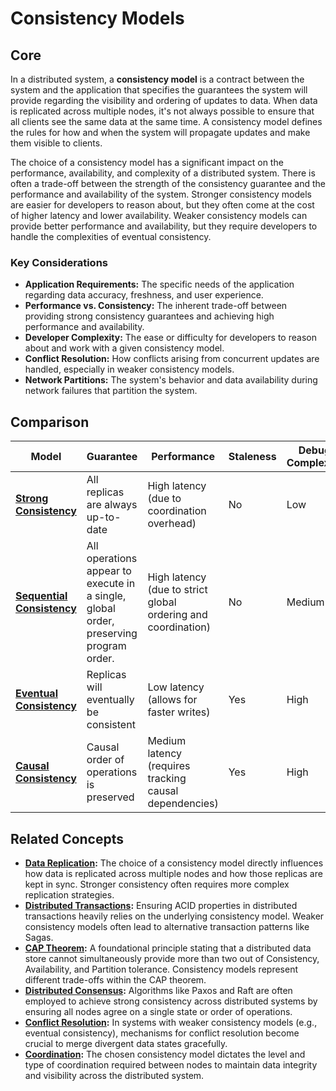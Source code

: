 # Consistency Models

## Core

In a distributed system, a **consistency model** is a contract between the system and the application that specifies the guarantees the system will provide regarding the visibility and ordering of updates to data. When data is replicated across multiple nodes, it's not always possible to ensure that all clients see the same data at the same time. A consistency model defines the rules for how and when the system will propagate updates and make them visible to clients.

The choice of a consistency model has a significant impact on the performance, availability, and complexity of a distributed system. There is often a trade-off between the strength of the consistency guarantee and the performance and availability of the system. Stronger consistency models are easier for developers to reason about, but they often come at the cost of higher latency and lower availability. Weaker consistency models can provide better performance and availability, but they require developers to handle the complexities of eventual consistency.

### Key Considerations

-   **Application Requirements:** The specific needs of the application regarding data accuracy, freshness, and user experience.
-   **Performance vs. Consistency:** The inherent trade-off between providing strong consistency guarantees and achieving high performance and availability.
-   **Developer Complexity:** The ease or difficulty for developers to reason about and work with a given consistency model.
-   **Conflict Resolution:** How conflicts arising from concurrent updates are handled, especially in weaker consistency models.
-   **Network Partitions:** The system's behavior and data availability during network failures that partition the system.

## Comparison

| Model | Guarantee | Performance | Staleness | Debug Complexity | Implementation Complexity | Use Case |
|---|---|---|---|---|---|---|
| **[Strong Consistency](./strong-consistency)** | All replicas are always up-to-date | High latency (due to coordination overhead) | No | Low | High | Financial systems, critical data |
| **[Sequential Consistency](./sequential)** | All operations appear to execute in a single, global order, preserving program order. | High latency (due to strict global ordering and coordination) | No | Medium | High | Distributed shared memory, critical sections |
| **[Eventual Consistency](./eventual-consistency)** | Replicas will eventually be consistent | Low latency (allows for faster writes) | Yes | High | Low | Social media, e-commerce |
| **[Causal Consistency](./causal-consistency)** | Causal order of operations is preserved | Medium latency (requires tracking causal dependencies) | Yes | High | Medium | Collaborative editing, chat |

## Related Concepts

-   **[Data Replication](../../patterns/data-replication/README.md):** The choice of a consistency model directly influences how data is replicated across multiple nodes and how those replicas are kept in sync. Stronger consistency often requires more complex replication strategies.
-   **[Distributed Transactions](../distributed-transactions/README.md):** Ensuring ACID properties in distributed transactions heavily relies on the underlying consistency model. Weaker consistency models often lead to alternative transaction patterns like Sagas.
-   **[CAP Theorem](../system-mode/cap-tradeoff-tunable/README.md):** A foundational principle stating that a distributed data store cannot simultaneously provide more than two out of Consistency, Availability, and Partition tolerance. Consistency models represent different trade-offs within the CAP theorem.
-   **[Distributed Consensus](../distributed-consensus/README.md):** Algorithms like Paxos and Raft are often employed to achieve strong consistency across distributed systems by ensuring all nodes agree on a single state or order of operations.
-   **[Conflict Resolution](../conflict-resolution/README.md):** In systems with weaker consistency models (e.g., eventual consistency), mechanisms for conflict resolution become crucial to merge divergent data states gracefully.
-   **[Coordination](../coordination/README.md):** The chosen consistency model dictates the level and type of coordination required between nodes to maintain data integrity and visibility across the distributed system.
